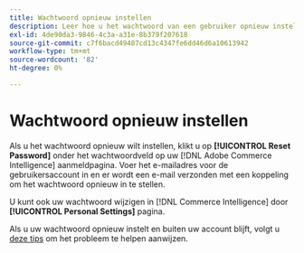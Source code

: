 ```yaml
---
title: Wachtwoord opnieuw instellen
description: Leer hoe u het wachtwoord van een gebruiker opnieuw instelt.
exl-id: 4de90da3-9846-4c3a-a31e-8b379f207618
source-git-commit: c7f6bacd49487cd13c4347fe6dd46d6a10613942
workflow-type: tm+mt
source-wordcount: '82'
ht-degree: 0%

---
```


# Wachtwoord opnieuw instellen

Als u het wachtwoord opnieuw wilt instellen, klikt u op **[!UICONTROL Reset Password]** onder het wachtwoordveld op uw [!DNL Adobe Commerce Intelligence] aanmeldpagina. Voer het e-mailadres voor de gebruikersaccount in en er wordt een e-mail verzonden met een koppeling om het wachtwoord opnieuw in te stellen.

U kunt ook uw wachtwoord wijzigen in [!DNL Commerce Intelligence] door **[!UICONTROL Personal Settings]** pagina.

Als u uw wachtwoord opnieuw instelt en buiten uw account blijft, volgt u [deze tips](https://experienceleague.adobe.com/docs/commerce-knowledge-base/kb/troubleshooting/miscellaneous/troubleshooting-mbi-account-lockout.html) om het probleem te helpen aanwijzen.
